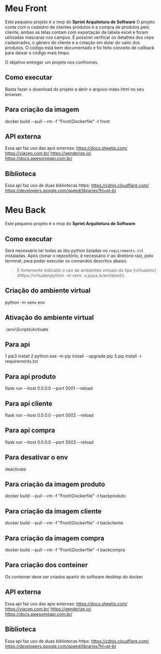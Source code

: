# Meu Front

Este pequeno projeto é o mvp do **Sprint Arquitetura de Software**
O projeto conta com o cadastro de clientes produtos e a compra de produtos pelo cliente, ambas as telas contam com exportação da tabela excel e foram utilizadas mascaras nos campos. É possível verificar os detalhes dos ceps cadastrados, o gênero do cliente e a cotação em dolar do valor dos produtos. O código está bem documentado e foi feito conceito de callback para deixar o código mais limpo.

O objetivo entregar um projeto nos confromes.

## Como executar

Basta fazer o download do projeto e abrir o arquivo index.html no seu browser.

## Para criação da imagem

docker build --pull --rm -f "Front\Dockerfile" -t front

## API externa

Essa api faz uso das apis externas:
https://docs.sheetjs.com/
https://viacep.com.br/
https://genderize.io/
https://docs.awesomeapi.com.br/

## Biblioteca

Essa api faz uso de duas bibliotecas https:
https://cdnjs.cloudflare.com/
https://developers.google.com/speed/libraries?hl=pt-br

# Meu Back

Este pequeno projeto é o mvp do **Sprint Arquitetura de Software**

## Como executar

Será necessário ter todas as libs python listadas no `requirements.txt` instaladas.
Após clonar o repositório, é necessário ir ao diretório raiz, pelo terminal, para poder executar os comandos descritos abaixo.

> É fortemente indicado o uso de ambientes virtuais do tipo [virtualenv](https://virtualenpython -m venv .v.pypa.io/en/latest/).

## Criação do ambiente virtual

python -m venv env

## Ativação do ambiente virtual

.\env\Scripts\Activate

## Para api

1 pip3 install
2 python.exe -m pip install --upgrade pip
3 pip install -r requirements.txt

## Para api produto

flask run --host 0.0.0.0 --port 5001 --reload

## Para api cliente

flask run --host 0.0.0.0 --port 5002 --reload

## Para api compra

flask run --host 0.0.0.0 --port 5003 --reload

## Para desativar o env

deactivate

## Para criação da imagem produto

docker build --pull --rm -f "Front\Dockerfile" -t backproduto

## Para criação da imagem cliente

docker build --pull --rm -f "Front\Dockerfile" -t backcliente

## Para criação da imagem compra

docker build --pull --rm -f "Front\Dockerfile" -t backcompra

## Para criação dos conteiner

Os conteiner deve ser criados apartir do software desktop do docker

## API externa

Essa api faz uso das apis externas:
https://docs.sheetjs.com/
https://viacep.com.br/
https://genderize.io/
https://docs.awesomeapi.com.br/

## Biblioteca

Essa api faz uso de duas bibliotecas https:
https://cdnjs.cloudflare.com/
https://developers.google.com/speed/libraries?hl=pt-br
